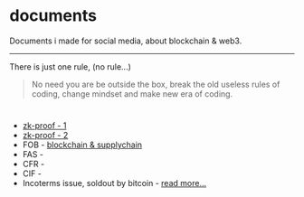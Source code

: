 # documents
Documents i made for social media, about blockchain &amp; web3.

---

There is just one rule, (no rule...)
> No need you are be outside the box, break the old useless rules of coding, change mindset and make new era of coding.

#

- [zk-proof - 1](https://github.com/mosi-arch/documents/blob/main/zk-proof-01.md)
- [zk-proof - 2](https://github.com/mosi-arch/documents/blob/main/zk-proof-02.md) 
- FOB - [blockchain & supplychain](https://github.com/mosi-arch/documents/blob/main/blockchain-and-supplychain.md)
- FAS - 
- CFR - 
- CIF - 
- Incoterms issue, soldout by bitcoin - [read more...](https://github.com/mosi-arch/documents/blob/main/incoterms-issue.md) 
